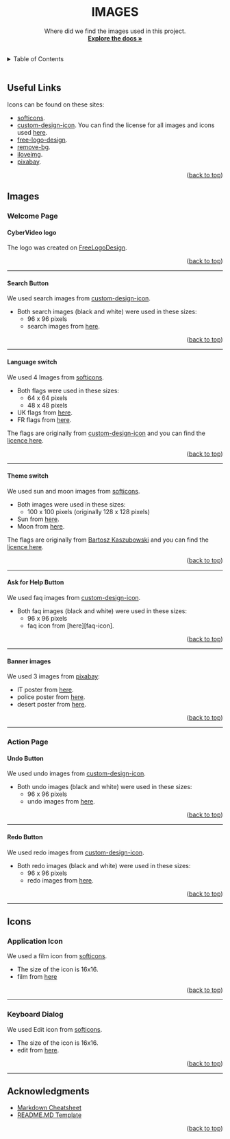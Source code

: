 <div id="top"></div>

<!-- TITLE -->
<div align="center">
<h1 align="center">IMAGES</h1>
  <p align="center">
Where did we find the images used in this project.
<br />
    <a href="https://github.com/MathysC/CyberVideo/tree/master/Docs"><strong>Explore the docs »</strong></a>
    <br />
    <br />
  </p>
</div>

 <!-- TABLE OF CONTENTS -->
 <details>
  <summary>Table of Contents</summary>
  <ol>
    <li><a href="#useful-links">Useful links</a></li>
    <li> <a href="#others">Images</a>
      <ul>
        <li> 
          <a href="#welcome-page">Welcome Page</a>
            <ul>
              <li><a href="#cybervideo-logo">CyberVideo Logo</a></li>
              <li><a href="#search-button">Search Button</a></li>
              <li><a href="#language-switch">Language switch</a></li>
              <li><a href="#theme-switch">Theme switch</a></li>
              <li><a href="#ask-for-help-button">Ask For Help Button</a></li>
              <li><a href="#banner-images">Banner Images</a></li>
            </ul>
        </li>
        <li> 
          <a href="#welcome-page">Action Page</a>
            <ul>
              <li><a href="#undo-button">Undo Button</a></li>
             <li><a href="#redo-button">Redo Button</a></li>
            </ul>
        </li>
      </ul>
    </li>
    <li>
        <a href="#others">Icons</a>
        <ul>
            <li><a href=#application-icon> Application icon</li>
            <li><a href="#cybervideo-logo">Keyboard Dialog</a></li>
        </ul>
    </li>
  </ol>
</details>
<br>

## Useful Links

Icons can be found on these sites:

- [softicons][soft].
- [custom-design-icon][cid]. You can find the license for all images and icons used [here][license].
- [free-logo-design][fld].
- [remove-bg][rbg].
- [iloveimg][ili].
- [pixabay][pbay].

<p align="right">(<a href="#top">back to top</a>)</p>

## Images

### Welcome Page

#### CyberVideo logo

The logo was created on [FreeLogoDesign][fld].

<p align="right">(<a href="#top">back to top</a>)</p>

---

#### Search Button

We used search images from [custom-design-icon][cid].

- Both search images (black and white) were used in these sizes:
  - 96 x 96 pixels
  - search images from [here][search-img].

<p align="right">(<a href="#top">back to top</a>)</p>

---

#### Language switch

We used 4 Images from [softicons][soft].

- Both flags were used in these sizes:
  - 64 x 64 pixels
  - 48 x 48 pixels
- UK flags from [here][uk-flag].
- FR flags from [here][fr-flag].

The flags are originally from [custom-design-icon][cid] and you can find the [licence here][license].

<p align="right">(<a href="#top">back to top</a>)</p>

---

#### Theme switch

We used sun and moon images from [softicons][soft].

- Both images were used in these sizes:
  - 100 x 100 pixels (originally 128 x 128 pixels)
- Sun from [here][light].
- Moon from [here][dark].

The flags are originally from [Bartosz Kaszubowski][theme-site] and you can find the [licence here][theme-license].

<p align="right">(<a href="#top">back to top</a>)</p>

---

#### Ask for Help Button

We used faq images from [custom-design-icon][cid].

- Both faq images (black and white) were used in these sizes:
  - 96 x 96 pixels
  - faq icon from [here][faq-icon].

<p align="right">(<a href="#top">back to top</a>)</p>

---

#### Banner images

We used 3 images from [pixabay][pbay-movie-poster]:

- IT poster from [here][it].
- police poster from [here][police].
- desert poster from [here][desert].

<p align="right">(<a href="#top">back to top</a>)</p>

---

### Action Page

#### Undo Button
We used undo images from [custom-design-icon][cid].

- Both undo images (black and white) were used in these sizes:
  - 96 x 96 pixels
  - undo images from [here][undo-redo-img].

<p align="right">(<a href="#top">back to top</a>)</p>

---

#### Redo Button
We used redo images from [custom-design-icon][cid].

- Both redo images (black and white) were used in these sizes:
  - 96 x 96 pixels
  - redo images from [here][undo-redo-img].

<p align="right">(<a href="#top">back to top</a>)</p>

---


## Icons

### Application Icon

We used a film icon from [softicons][soft].

- The size of the icon is 16x16.
- film from [here][film-ico]

<p align="right">(<a href="#top">back to top</a>)</p>

---

### Keyboard Dialog

We used Edit icon from [softicons][soft].

- The size of the icon is 16x16.
- edit from [here][edit-ico].

<p align="right">(<a href="#top">back to top</a>)</p>

---

## Acknowledgments

- [Markdown Cheatsheet][md-url]
- [README.MD Template][readme-url]
<p align="right">(<a href="#top">back to top</a>)</p>

<!-- MARKDOWN LINKS & IMAGES -->

[md-url]: https://github.com/adam-p/markdown-here/wiki/Markdown-Cheatsheet
[readme-url]: https://github.com/othneildrew/Best-README-Template
[soft]: https://www.softicons.com/
[cid]: https://www.customicondesign.com
[rbg]: https://www.remove.bg/
[fld]: https://www.freelogodesign.org/
[ili]: https://www.iloveimg.com/resize-image
[pbay]: https://pixabay.com/illustrations/
[license]: https://www.customicondesign.com/license-agreement/
[uk-flag]: https://www.softicons.com/web-icons/flag-icons-by-custom-icon-design/united-kingdom-flag-icon
[fr-flag]: https://www.softicons.com/web-icons/flag-icons-by-custom-icon-design/france-flag-icon
[dark]: https://www.softicons.com/web-icons/vector-stylish-weather-icons-by-bartosz-kaszubowski/sun-big-cloud-dark-icon
[light]: https://www.softicons.com/web-icons/vector-stylish-weather-icons-by-bartosz-kaszubowski/sun-rays-small-icon
[theme-site]: https://simekdesign.eu/
[theme-license]: https://creativecommons.org/licenses/by-nc-sa/3.0/
[pbay-movie-poster]: https://pixabay.com/images/search/movie%20posters/?min_width=100&min_height=600&manual_search=1
[it]: https://pixabay.com/illustrations/it-it-movie-minimal-poster-poster-3706529/
[police]: https://pixabay.com/photos/police-crime-scene-cop-movie-poster-6718716/
[desert]: https://pixabay.com/photos/desert-fantasy-movie-poster-6952778/
[edit-ico]: https://www.softicons.com/toolbar-icons/mono-general-icons-2-by-custom-icon-design/edit-icon
[film-ico]: https://www.softicons.com/toolbar-icons/fugue-16px-icons-by-yusuke-kamiyamane/film-icon
[faq-ico]: https://www.customicondesign.com/free-icons/mono-icon-set/mono-general-1/
[search-img]: https://www.customicondesign.com/free-icons/mono-icon-set/mono-general-2/
[undo-redo-img]: https://www.customicondesign.com/free-icons/mono-icon-set/mono-general-3/#